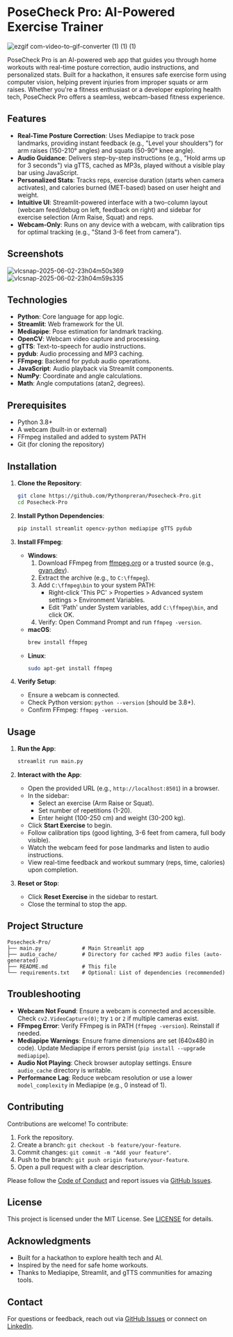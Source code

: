 # PoseCheck Pro: AI-Powered Exercise Trainer

![ezgif com-video-to-gif-converter (1) (1) (1)](https://github.com/user-attachments/assets/541803ee-6709-4f82-925e-b06d604992aa)


PoseCheck Pro is an AI-powered web app that guides you through home workouts with real-time posture correction, audio instructions, and personalized stats. Built for a hackathon, it ensures safe exercise form using computer vision, helping prevent injuries from improper squats or arm raises. Whether you're a fitness enthusiast or a developer exploring health tech, PoseCheck Pro offers a seamless, webcam-based fitness experience.

## Features

- **Real-Time Posture Correction**: Uses Mediapipe to track pose landmarks, providing instant feedback (e.g., "Level your shoulders") for arm raises (150-210° angles) and squats (50-90° knee angle).
- **Audio Guidance**: Delivers step-by-step instructions (e.g., "Hold arms up for 3 seconds") via gTTS, cached as MP3s, played without a visible play bar using JavaScript.
- **Personalized Stats**: Tracks reps, exercise duration (starts when camera activates), and calories burned (MET-based) based on user height and weight.
- **Intuitive UI**: Streamlit-powered interface with a two-column layout (webcam feed/debug on left, feedback on right) and sidebar for exercise selection (Arm Raise, Squat) and reps.
- **Webcam-Only**: Runs on any device with a webcam, with calibration tips for optimal tracking (e.g., "Stand 3-6 feet from camera").

## Screenshots
![vlcsnap-2025-06-02-23h04m50s369](https://github.com/user-attachments/assets/fa905e56-cac6-4de0-91dd-754ff8503df7)
![vlcsnap-2025-06-02-23h04m59s335](https://github.com/user-attachments/assets/21354c9a-5ec8-446d-ac53-9ddf64e11b14)

## Technologies

- **Python**: Core language for app logic.
- **Streamlit**: Web framework for the UI.
- **Mediapipe**: Pose estimation for landmark tracking.
- **OpenCV**: Webcam video capture and processing.
- **gTTS**: Text-to-speech for audio instructions.
- **pydub**: Audio processing and MP3 caching.
- **FFmpeg**: Backend for pydub audio operations.
- **JavaScript**: Audio playback via Streamlit components.
- **NumPy**: Coordinate and angle calculations.
- **Math**: Angle computations (atan2, degrees).

## Prerequisites

- Python 3.8+
- A webcam (built-in or external)
- FFmpeg installed and added to system PATH
- Git (for cloning the repository)

## Installation

1. **Clone the Repository**:
   ```bash
   git clone https://github.com/Pythonpreran/Posecheck-Pro.git
   cd Posecheck-Pro
   ```

2. **Install Python Dependencies**:
   ```bash
   pip install streamlit opencv-python mediapipe gTTS pydub
   ```

3. **Install FFmpeg**:
   - **Windows**:
     1. Download FFmpeg from [ffmpeg.org](https://ffmpeg.org/download.html) or a trusted source (e.g., [gyan.dev](https://www.gyan.dev/ffmpeg/builds/)).
     2. Extract the archive (e.g., to `C:\ffmpeg`).
     3. Add `C:\ffmpeg\bin` to your system PATH:
        - Right-click 'This PC' > Properties > Advanced system settings > Environment Variables.
        - Edit 'Path' under System variables, add `C:\ffmpeg\bin`, and click OK.
     4. Verify: Open Command Prompt and run `ffmpeg -version`.
   - **macOS**:
     ```bash
     brew install ffmpeg
     ```
   - **Linux**:
     ```bash
     sudo apt-get install ffmpeg
     ```

4. **Verify Setup**:
   - Ensure a webcam is connected.
   - Check Python version: `python --version` (should be 3.8+).
   - Confirm FFmpeg: `ffmpeg -version`.

## Usage

1. **Run the App**:
   ```bash
   streamlit run main.py
   ```

2. **Interact with the App**:
   - Open the provided URL (e.g., `http://localhost:8501`) in a browser.
   - In the sidebar:
     - Select an exercise (Arm Raise or Squat).
     - Set number of repetitions (1-20).
     - Enter height (100-250 cm) and weight (30-200 kg).
   - Click **Start Exercise** to begin.
   - Follow calibration tips (good lighting, 3-6 feet from camera, full body visible).
   - Watch the webcam feed for pose landmarks and listen to audio instructions.
   - View real-time feedback and workout summary (reps, time, calories) upon completion.

3. **Reset or Stop**:
   - Click **Reset Exercise** in the sidebar to restart.
   - Close the terminal to stop the app.

## Project Structure

```
Posecheck-Pro/
├── main.py             # Main Streamlit app
├── audio_cache/        # Directory for cached MP3 audio files (auto-generated)
├── README.md           # This file
└── requirements.txt    # Optional: List of dependencies (recommended)
```

## Troubleshooting

- **Webcam Not Found**: Ensure a webcam is connected and accessible. Check `cv2.VideoCapture(0)`; try `1` or `2` if multiple cameras exist.
- **FFmpeg Error**: Verify FFmpeg is in PATH (`ffmpeg -version`). Reinstall if needed.
- **Mediapipe Warnings**: Ensure frame dimensions are set (640x480 in code). Update Mediapipe if errors persist (`pip install --upgrade mediapipe`).
- **Audio Not Playing**: Check browser autoplay settings. Ensure `audio_cache` directory is writable.
- **Performance Lag**: Reduce webcam resolution or use a lower `model_complexity` in Mediapipe (e.g., 0 instead of 1).

## Contributing

Contributions are welcome! To contribute:
1. Fork the repository.
2. Create a branch: `git checkout -b feature/your-feature`.
3. Commit changes: `git commit -m "Add your feature"`.
4. Push to the branch: `git push origin feature/your-feature`.
5. Open a pull request with a clear description.

Please follow the [Code of Conduct](CODE_OF_CONDUCT.md) and report issues via [GitHub Issues](https://github.com/Pythonpreran/Posecheck-Pro/issues).

## License

This project is licensed under the MIT License. See [LICENSE](LICENSE) for details.

## Acknowledgments

- Built for a hackathon to explore health tech and AI.
- Inspired by the need for safe home workouts.
- Thanks to Mediapipe, Streamlit, and gTTS communities for amazing tools.

## Contact

For questions or feedback, reach out via [GitHub Issues](https://github.com/Pythonpreran/Posecheck-Pro/issues) or connect on [LinkedIn](https://www.linkedin.com/in/your-profile). <!-- Replace with your LinkedIn -->
